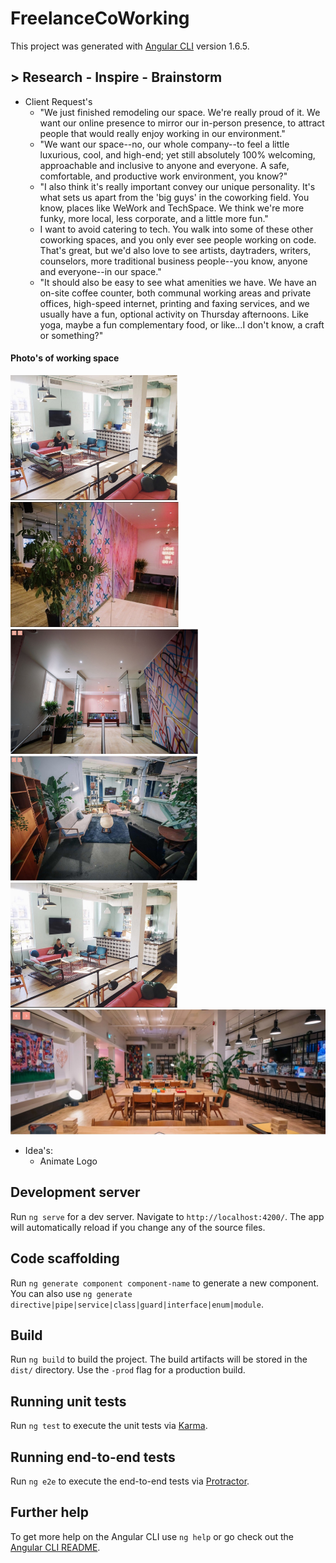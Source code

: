 # FreelanceCoWorking

This project was generated with [Angular CLI](https://github.com/angular/angular-cli) version 1.6.5.

## > Research - Inspire - Brainstorm

* Client Request's
  * "We just finished remodeling our space. We're really proud of it. We want our online presence to mirror our in-person presence, to attract people that would really enjoy working in our environment."
  * "We want our space--no, our whole company--to feel a little luxurious, cool, and high-end; yet still absolutely 100% welcoming, approachable and inclusive to anyone and everyone. A safe, comfortable, and productive work environment, you know?"
  * "I also think it's really important convey our unique personality. It's what sets us apart from the 'big guys' in the coworking field. You know, places like WeWork and TechSpace. We think we're more funky, more local, less corporate, and a little more fun."
  * I want to avoid catering to tech. You walk into some of these other coworking spaces, and you only ever see people working on code. That's great, but we'd also love to see artists, daytraders, writers, counselors, more traditional business people--you know, anyone and everyone--in our space."
  * "It should also be easy to see what amenities we have. We have an on-site coffee counter, both communal working areas and private offices, high-speed internet, printing and faxing services, and we usually have a fun, optional activity on Thursday afternoons. Like yoga, maybe a fun complementary food, or like...I don't know, a craft or something?"

####  Photo's of working space
<link rel="stylesheet"  href="https://cdnjs.cloudflare.com/ajax/libs/github-markdown-css/2.10.0/github-markdown.css"> <style>
	.markdown-body {
		box-sizing: border-box;
		min-width: 200px;
		max-width: 980px;
		margin: 0 auto;
		padding: 45px;
	}

  .flex-container {
    display: flex;
  }

	@media (max-width: 767px) {
		.markdown-body {
			padding: 15px;
		}
	}
</style>

<div class="flex-container">
<img src="/src/assets/client-photos/coffee-counter-area.jpg" height="200">
<img src="/src/assets/client-photos/front-entrance-looking-out.jpg" height="200">
<img src="/src/assets/client-photos/front-entrance.jpg" height="200">
<img src="/src/assets/client-photos/one-meeting-area.jpg" height="200">
<img src="/src/assets/client-photos/coffee-counter-area.jpg" height="200">
<img src="/src/assets/client-photos/communal-workspace.jpg" height="200">
<div>


* Idea's:
  * Animate Logo



## Development server

Run `ng serve` for a dev server. Navigate to `http://localhost:4200/`. The app will automatically reload if you change any of the source files.

## Code scaffolding

Run `ng generate component component-name` to generate a new component. You can also use `ng generate directive|pipe|service|class|guard|interface|enum|module`.

## Build

Run `ng build` to build the project. The build artifacts will be stored in the `dist/` directory. Use the `-prod` flag for a production build.

## Running unit tests

Run `ng test` to execute the unit tests via [Karma](https://karma-runner.github.io).

## Running end-to-end tests

Run `ng e2e` to execute the end-to-end tests via [Protractor](http://www.protractortest.org/).

## Further help

To get more help on the Angular CLI use `ng help` or go check out the [Angular CLI README](https://github.com/angular/angular-cli/blob/master/README.md).
